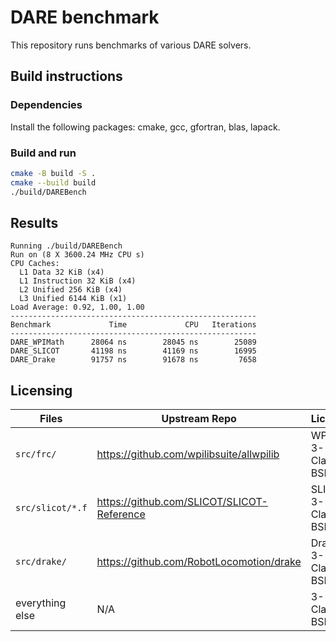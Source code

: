 # DARE benchmark

This repository runs benchmarks of various DARE solvers.

## Build instructions

### Dependencies

Install the following packages: cmake, gcc, gfortran, blas, lapack.

### Build and run

```bash
cmake -B build -S .
cmake --build build
./build/DAREBench
```

## Results

```
Running ./build/DAREBench
Run on (8 X 3600.24 MHz CPU s)
CPU Caches:
  L1 Data 32 KiB (x4)
  L1 Instruction 32 KiB (x4)
  L2 Unified 256 KiB (x4)
  L3 Unified 6144 KiB (x1)
Load Average: 0.92, 1.00, 1.00
-------------------------------------------------------
Benchmark             Time             CPU   Iterations
-------------------------------------------------------
DARE_WPIMath      28064 ns        28045 ns        25089
DARE_SLICOT       41198 ns        41169 ns        16995
DARE_Drake        91757 ns        91678 ns         7658
```

## Licensing

|Files           |Upstream Repo                             |License            |
|----------------|------------------------------------------|-------------------|
|`src/frc/`      |https://github.com/wpilibsuite/allwpilib  |WPILib 3-Clause BSD|
|`src/slicot/*.f`|https://github.com/SLICOT/SLICOT-Reference|SLICOT 3-Clause BSD|
|`src/drake/`    |https://github.com/RobotLocomotion/drake  |Drake 3-Clause BSD |
|everything else |N/A                                       |3-Clause BSD       |
